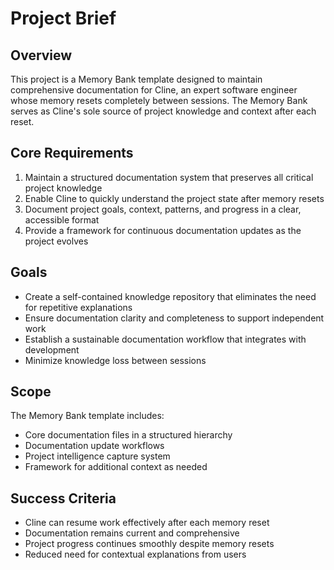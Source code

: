 # Project Brief

## Overview
This project is a Memory Bank template designed to maintain comprehensive documentation for Cline, an expert software engineer whose memory resets completely between sessions. The Memory Bank serves as Cline's sole source of project knowledge and context after each reset.

## Core Requirements
1. Maintain a structured documentation system that preserves all critical project knowledge
2. Enable Cline to quickly understand the project state after memory resets
3. Document project goals, context, patterns, and progress in a clear, accessible format
4. Provide a framework for continuous documentation updates as the project evolves

## Goals
- Create a self-contained knowledge repository that eliminates the need for repetitive explanations
- Ensure documentation clarity and completeness to support independent work
- Establish a sustainable documentation workflow that integrates with development
- Minimize knowledge loss between sessions

## Scope
The Memory Bank template includes:
- Core documentation files in a structured hierarchy
- Documentation update workflows
- Project intelligence capture system
- Framework for additional context as needed

## Success Criteria
- Cline can resume work effectively after each memory reset
- Documentation remains current and comprehensive
- Project progress continues smoothly despite memory resets
- Reduced need for contextual explanations from users
